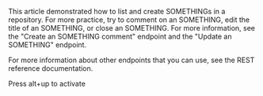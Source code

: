 This article demonstrated how to list and create SOMETHINGs in a repository. For more practice, try to comment on an SOMETHING, edit the title of an SOMETHING, or close an SOMETHING. For more information, see the "Create an SOMETHING comment" endpoint and the "Update an SOMETHING" endpoint.

For more information about other endpoints that you can use, see the REST reference documentation.

Press alt+up to activate
